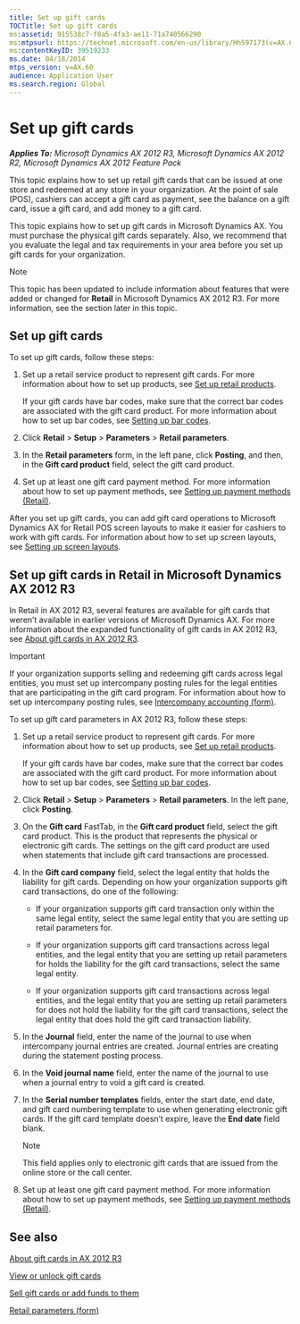 ```yaml
---
title: Set up gift cards
TOCTitle: Set up gift cards
ms:assetid: 915538c7-f0a5-4fa3-ae11-71a740566290
ms:mtpsurl: https://technet.microsoft.com/en-us/library/Hh597173(v=AX.60)
ms:contentKeyID: 39519233
ms.date: 04/18/2014
mtps_version: v=AX.60
audience: Application User
ms.search.region: Global
---
```


# Set up gift cards 


_**Applies To:** Microsoft Dynamics AX 2012 R3, Microsoft Dynamics AX 2012 R2, Microsoft Dynamics AX 2012 Feature Pack_

This topic explains how to set up retail gift cards that can be issued at one store and redeemed at any store in your organization. At the point of sale (POS), cashiers can accept a gift card as payment, see the balance on a gift card, issue a gift card, and add money to a gift card.

This topic explains how to set up gift cards in Microsoft Dynamics AX. You must purchase the physical gift cards separately. Also, we recommend that you evaluate the legal and tax requirements in your area before you set up gift cards for your organization.


> [!NOTE]
> <P>This topic has been updated to include information about features that were added or changed for <STRONG>Retail</STRONG> in Microsoft Dynamics AX 2012 R3. For more information, see the section later in this topic.</P>



## Set up gift cards

To set up gift cards, follow these steps:

1.  Set up a retail service product to represent gift cards. For more information about how to set up products, see [Set up retail products](set-up-retail-products.md).
    
    If your gift cards have bar codes, make sure that the correct bar codes are associated with the gift card product. For more information about how to set up bar codes, see [Setting up bar codes](setting-up-bar-codes.md).

2.  Click **Retail** \> **Setup** \> **Parameters** \> **Retail parameters**.

3.  In the **Retail parameters** form, in the left pane, click **Posting**, and then, in the **Gift card product** field, select the gift card product.

4.  Set up at least one gift card payment method. For more information about how to set up payment methods, see [Setting up payment methods (Retail)](setting-up-payment-methods-retail.md).

After you set up gift cards, you can add gift card operations to Microsoft Dynamics AX for Retail POS screen layouts to make it easier for cashiers to work with gift cards. For information about how to set up screen layouts, see [Setting up screen layouts](setting-up-screen-layouts.md).

## Set up gift cards in Retail in Microsoft Dynamics AX 2012 R3

In Retail in AX 2012 R3, several features are available for gift cards that weren’t available in earlier versions of Microsoft Dynamics AX. For more information about the expanded functionality of gift cards in AX 2012 R3, see [About gift cards in AX 2012 R3](about-gift-cards-in-ax-2012-r3.md).


> [!IMPORTANT]
> <P>If your organization supports selling and redeeming gift cards across legal entities, you must set up intercompany posting rules for the legal entities that are participating in the gift card program. For information about how to set up intercompany posting rules, see <A href="https://technet.microsoft.com/en-us/library/aa619468(v=ax.60)">Intercompany accounting (form)</A>.</P>



To set up gift card parameters in AX 2012 R3, follow these steps:

1.  Set up a retail service product to represent gift cards. For more information about how to set up products, see [Set up retail products](set-up-retail-products.md).
    
    If your gift cards have bar codes, make sure that the correct bar codes are associated with the gift card product. For more information about how to set up bar codes, see [Setting up bar codes](setting-up-bar-codes.md).

2.  Click **Retail** \> **Setup** \> **Parameters** \> **Retail parameters**. In the left pane, click **Posting**.

3.  On the **Gift card** FastTab, in the **Gift card product** field, select the gift card product. This is the product that represents the physical or electronic gift cards. The settings on the gift card product are used when statements that include gift card transactions are processed.

4.  In the **Gift card company** field, select the legal entity that holds the liability for gift cards. Depending on how your organization supports gift card transactions, do one of the following:
    
      - If your organization supports gift card transaction only within the same legal entity, select the same legal entity that you are setting up retail parameters for.
    
      - If your organization supports gift card transactions across legal entities, and the legal entity that you are setting up retail parameters for holds the liability for the gift card transactions, select the same legal entity.
    
      - If your organization supports gift card transactions across legal entities, and the legal entity that you are setting up retail parameters for does not hold the liability for the gift card transactions, select the legal entity that does hold the gift card transaction liability.

5.  In the **Journal** field, enter the name of the journal to use when intercompany journal entries are created. Journal entries are creating during the statement posting process.

6.  In the **Void journal name** field, enter the name of the journal to use when a journal entry to void a gift card is created.

7.  In the **Serial number templates** fields, enter the start date, end date, and gift card numbering template to use when generating electronic gift cards. If the gift card template doesn’t expire, leave the **End date** field blank.
    

    > [!NOTE]
    > <P>This field applies only to electronic gift cards that are issued from the online store or the call center.</P>



8.  Set up at least one gift card payment method. For more information about how to set up payment methods, see [Setting up payment methods (Retail)](setting-up-payment-methods-retail.md).

## See also

[About gift cards in AX 2012 R3](about-gift-cards-in-ax-2012-r3.md)

[View or unlock gift cards](view-or-unlock-gift-cards.md)

[Sell gift cards or add funds to them](sell-gift-cards-or-add-funds-to-them.md)

[Retail parameters (form)](https://technet.microsoft.com/en-us/library/hh597194\(v=ax.60\))

  


